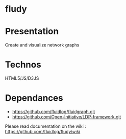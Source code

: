# fludy

# Presentation
Create and visualize network graphs

# Technos
HTML5/JS/D3JS

# Dependances

* https://github.com/fluidlog/fluidgraph.git
* https://github.com/Open-Initiative/LDP-framework.git

Please read documentation on the wiki : https://github.com/fluidlog/fludy/wiki
